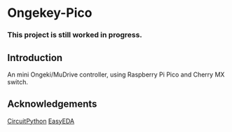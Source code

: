 # Ongekey-Pico
### This project is still worked in progress.
## Introduction
An mini Ongeki/MuDrive controller, using Raspberry Pi Pico and Cherry MX switch.
## Acknowledgements
[CircuitPython](https://circuitpython.org/)
[EasyEDA](https://easyeda.com/)
